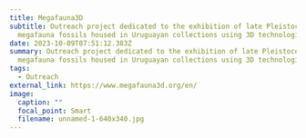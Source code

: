 ```yaml
---
title: Megafauna3D
subtitle: Outreach project dedicated to the exhibition of late Pleistocene
  megafauna fossils housed in Uruguayan collections using 3D technologies
date: 2023-10-09T07:51:12.383Z
summary: Outreach project dedicated to the exhibition of late Pleistocene
  megafauna fossils housed in Uruguayan collections using 3D technologies.
tags:
  - Outreach
external_link: https://www.megafauna3d.org/en/
image:
  caption: ""
  focal_point: Smart
  filename: unnamed-1-640x340.jpg
---
```

